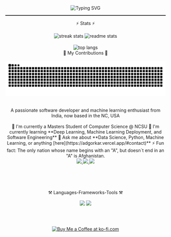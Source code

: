 <div align="center">
    <img 
      src="https://readme-typing-svg.herokuapp.com?font=Roboto+&pause=1000&color=E5E6D1&multiline=true&repeat=false&width=435&height=70&lines=Hi+this+is+Anurag+Gorkar...+%F0%9F%A7%91%E2%80%8D%F0%9F%92%BB;Welcome+to+my+GitHub+Profile!+%F0%9F%9A%80" 
      alt="Typing SVG" 
    />
</div>
<hr style="height: 2px; width: 100%; background-color: currentColor; border: none;">
<div align="center">⚡ Stats ⚡</div>
<br>
<div align=center>
  <img width=390 height=150 src="https://github-readme-stats.vercel.app/api?username=AnuragGorkar&count_private=true&show_icons=true&theme=react&rank_icon=github&border_radius=10" alt="streak stats"/>
  <img width=390 height=150 src="https://streak-stats.demolab.com?user=AnuragGorkar&theme=react&border_radius=10" alt="readme stats" />
  <br><br>
  <img width=325 align="center" src="https://github-readme-stats.vercel.app/api/top-langs/?username=AnuragGorkar&hide=HTML&langs_count=8&layout=compact&theme=react&border_radius=10&size_weight=0.5&count_weight=0.5&exclude_repo=github-readme-stats" alt="top langs" />
</div>

<div align="center">
  <div style="border-bottom: none">🐍 My Contributions 🐍</div>
  <br>
  <img alt="snake eating my contributions" src="https://raw.githubusercontent.com/AnuragGorkar/AnuragGorkar/output/github-contribution-grid-snake.svg" />
  <br/><br/><br/>
</div>

<div align="center">A passionate software developer and machine learning enthusiast from India, now based in the NC, USA</div>
<br/>

<div align="center">
 🔭 I'm currently a Masters Student of Computer Science @ NCSU  
 🌱 I'm currently learning **Deep Learning, Machine Learning Deployment, and Software Engineering**
 💬 Ask me about **Data Science, Python, Machine Learning, or anything [here](https://adgorkar.vercel.app/#contact)**
 ⚡ Fun fact: <!-- START FUN FACT -->The only nation whose name begins with an "A", but doesn`t end in an "A" is Afghanistan.<!-- END FUN FACT -->
</div>
 
<div align="center"> 
  <a href="mailto:gorkaranurag@gmail.com">
    <img src="https://img.shields.io/badge/Gmail-333333?style=for-the-badge&logo=gmail&logoColor=red" />
  </a>
  <a href="https://www.linkedin.com/in/anurag-gorkar/" target="_blank">
    <img src="https://img.shields.io/badge/LinkedIn-0077B5?style=for-the-badge&logo=linkedin&logoColor=white" target="_blank" />
  </a>
  <a href="https://adgorkar.vercel.app/" target="_blank">
     <img src="https://img.shields.io/badge/Portfolio-FF5722?style=for-the-badge&logo=todoist&logoColor=white" target="_blank" />
  </a>
</div>

<br/>



<br/><br/>

<div align="center">⚒️ Languages-Frameworks-Tools ⚒️</div>
<br/>
<div align="center">
    <img src="https://skillicons.dev/icons?i=react,bootstrap,mui,html,css,vscode,github,figma,tailwind,git,r" />
    <img src="https://skillicons.dev/icons?i=nodejs,python,javascript,typescript,express,firebase,mongodb,c,java,nextjs,mysql,flask" /><br>
</div>

<br/><br/>

<div align="center">
  <a href='https://ko-fi.com/V7V4RAK9C' target='_blank'><img height='64' style='border:0px;height:64px;' src='https://storage.ko-fi.com/cdn/kofi1.png?v=3' border='0' alt='Buy Me a Coffee at ko-fi.com' /></a>
</div>
